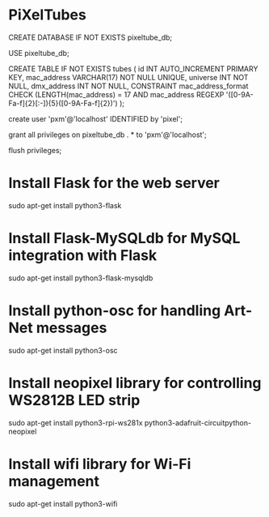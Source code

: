 # PiXelTubes

CREATE DATABASE IF NOT EXISTS pixeltube_db;

USE pixeltube_db;

CREATE TABLE IF NOT EXISTS tubes (
    id INT AUTO_INCREMENT PRIMARY KEY,
    mac_address VARCHAR(17) NOT NULL UNIQUE,
    universe INT NOT NULL,
    dmx_address INT NOT NULL,
    CONSTRAINT mac_address_format CHECK (LENGTH(mac_address) = 17 AND mac_address REGEXP '([0-9A-Fa-f]{2}[:-]){5}([0-9A-Fa-f]{2})')
);

create user 'pxm'@'localhost' IDENTIFIED by 'pixel';

grant all privileges on pixeltube_db . * to 'pxm'@'localhost';

flush privileges;

# Install Flask for the web server
sudo apt-get install python3-flask

# Install Flask-MySQLdb for MySQL integration with Flask
sudo apt-get install python3-flask-mysqldb

# Install python-osc for handling Art-Net messages
sudo apt-get install python3-osc

# Install neopixel library for controlling WS2812B LED strip
sudo apt-get install python3-rpi-ws281x python3-adafruit-circuitpython-neopixel

# Install wifi library for Wi-Fi management
sudo apt-get install python3-wifi
